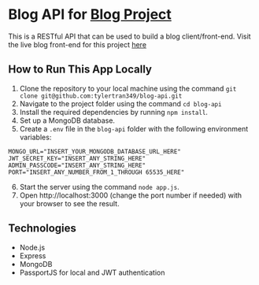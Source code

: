 # Blog API for [Blog Project](https://github.com/tylertran349/blog-front-end)
This is a RESTful API that can be used to build a blog client/front-end.
Visit the live blog front-end for this project [here](https://github.com/tylertran349/blog-front-end)

## How to Run This App Locally
1. Clone the repository to your local machine using the command ```git clone git@github.com:tylertran349/blog-api.git```
2. Navigate to the project folder using the command ```cd blog-api```
3. Install the required dependencies by running ```npm install```.
4. Set up a MongoDB database.
5. Create a ```.env``` file in the ```blog-api``` folder with the following environment variables:
```
MONGO_URL="INSERT_YOUR_MONGODB_DATABASE_URL_HERE"
JWT_SECRET_KEY="INSERT_ANY_STRING_HERE"
ADMIN_PASSCODE="INSERT_ANY_STRING_HERE"
PORT="INSERT_ANY_NUMBER_FROM_1_THROUGH 65535_HERE"
```
6. Start the server using the command ```node app.js```.
7. Open http://localhost:3000 (change the port number if needed) with your browser to see the result.

## Technologies
- Node.js
- Express
- MongoDB
- PassportJS for local and JWT authentication
